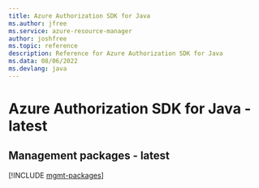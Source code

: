 ```yaml
---
title: Azure Authorization SDK for Java
ms.author: jfree
ms.service: azure-resource-manager
author: joshfree
ms.topic: reference
description: Reference for Azure Authorization SDK for Java
ms.data: 08/06/2022
ms.devlang: java
---
```

# Azure Authorization SDK for Java - latest

## Management packages - latest
[!INCLUDE [mgmt-packages](authorization-mgmt-index.md)]